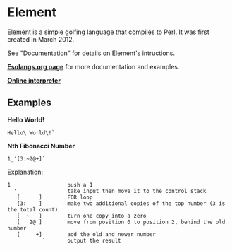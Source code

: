 # Element
Element is a simple golfing language that compiles to Perl.  It was first created in March 2012.

See "Documentation" for details on Element's intructions.

**[Esolangs.org page](http://esolangs.org/wiki/Element)** for more documentation and examples.

**[Online interpreter](https://tio.run/#element)**

## Examples

**Hello World!**

    Hello\ World\!`

**Nth Fibonacci Number**

    1_'[3:~2@+]`

Explanation:

    1                  push a 1
     _'                take input then move it to the control stack
       [      ]        FOR loop
       [3:    ]        make two additional copies of the top number (3 is the total count)
       [  ~   ]        turn one copy into a zero
       [   2@ ]        move from position 0 to position 2, behind the old number
       [     +]        add the old and newer number
               `       output the result


